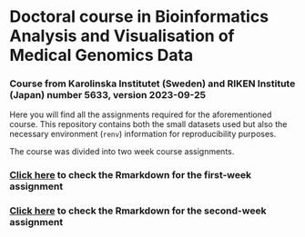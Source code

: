 # Doctoral course in Bioinformatics Analysis and Visualisation of Medical Genomics Data

### Course from Karolinska Institutet (Sweden) and RIKEN Institute (Japan) number 5633, version 2023-09-25

Here you will find all the assignments required for the aforementioned course. This repository contains both the small datasets used but also the necessary environment (`renv`) information for reproducibility purposes.

The course was divided into two week course assignments.

### [Click here](https://rodrigarc.github.io/riken_ki_assignments/results/lab_book/week1_assignment.html) to check the Rmarkdown for the first-week assignment

### [Click here](https://rodrigarc.github.io/riken_ki_assignments/results/lab_book/week2_assignment.html) to check the Rmarkdown for the second-week assignment
